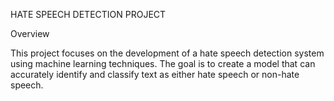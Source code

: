 HATE SPEECH DETECTION PROJECT 


Overview

This project focuses on the development of a hate speech detection system using machine learning techniques. The goal is to create a model that can accurately identify and classify text as either hate speech or non-hate speech.


